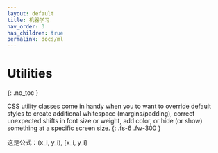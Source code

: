 ```yaml
---
layout: default
title: 机器学习
nav_order: 3
has_children: true
permalink: docs/ml
---
```


# Utilities
{: .no_toc }

CSS utility classes come in handy when you to want to override default styles to create additional whitespace (margins/padding), correct unexpected shifts in font size or weight, add color, or hide (or show) something at a specific screen size.
{: .fs-6 .fw-300 }

这是公式：\(x_i, y_i\), \[x_i, y_i\]
